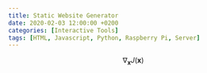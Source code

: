 ```yaml
---
title: Static Website Generator
date: 2020-02-03 12:00:00 +0200
categories: [Interactive Tools]
tags: [HTML, Javascript, Python, Raspberry Pi, Server]
---
```



<script src="https://cdn.mathjax.org/mathjax/latest/MathJax.js?config=TeX-AMS-MML_HTMLorMML" type="text/javascript"></script>

$$ \nabla_\boldsymbol{x} J(\boldsymbol{x}) $$

